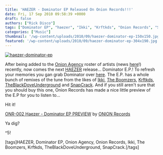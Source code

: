```yaml
---
title: 'HAEZER - Dominator EP Released On Onion Records!!!'
date: Fri, 17 Sep 2010 09:58:39 +0000
draft: false
authors: ["Rick Disco"]
tags: ["Dominator EP", "haezer", "Ikki", "Krftkds", "Onion Records", "SnapCrack", "The Boomzers", "TheBlackDoveUnderground"]
categories: ["Music"]
thumbnail: '/wp-content/uploads/2010/09/haezer-dominator-ep-150x150.jpg'
featured: '/wp-content/uploads/2010/09/haezer-dominator-ep-304x190.jpg'
---
```


[![](/wp-content/uploads/2010/09/haezer-dominator-ep.jpg "haezer-dominator-ep")](/wp-content/uploads/2010/09/haezer-dominator-ep.jpg)

After being added to the [Onion Agency](http://www.onionagency.com/ "Onion Agency") roster of artists (news [here](http://www.onionagency.com/2010/09/08/haezer-new-onion-artist/ "HAEZER on Onion")!) recently, now comes the next [HAEZER](http://www.facebook.com/#!/pages/HAEZER/24353086721?ref=ts "HAEZER on Facebook") release... Dominator E.P.! To refresh your memories you gan grab Dominator over [here](/2010/01/12/haezer-dominator/ "HAEZER - Dominator"). The E.P. has a whole bunch of remixes of the tune from the likes of [Ikki](http://www.myspace.com/ikkiisback "Ikki"), [The Boomzers](http://www.facebook.com/theboomzers "The Boomzers"), [Krftkds](http://www.myspace.com/krftkds "Krftkds"), [TheBlackDoveUnderground](http://www.myspace.com/theblackdoveunderground "The Black Dove Underground") and [SnapCrack](http://www.myspace.com/snapcrack "SnapCrack"). And if you still aren't sure that you should buy this one, Onion Records has made a nice little preview of the E.P for you to listen to...

Hit it!

 [ONR-002 Haezer - Dominator EP PREVIEW](http://soundcloud.com/onion-records/sets/onr-002-haezer-dominator-ep) by [ONION Records](http://soundcloud.com/onion-records)

Ya dig?

^5!

\[tags\]HAEZER, Dominator EP, Onion Agency, Onion Records, Ikki, The Boomzers, Krftkds, TheBlackDoveUnderground, SnapCrack.\[/tags\]